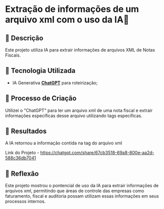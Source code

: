# Extração de informações de um arquivo xml com o uso da IA🌌

## 📒 Descrição
Este projeto utiliza IA para extrair informações de arquivos XML de Notas Fiscais.

## 🤖 Tecnologia Utilizada
- IA Generativa **[ChatGPT](https://chat.openai.com)** para roteirização;

## 🧐 Processo de Criação
Utilizei o "ChatGPT" para ler um arquivo xml de uma nota fiscal e extrair informações específicas desse arquivo utilizando tags específicas.

## 🚀 Resultados
A IA retornou a informação contida na tag <chNFe> do arquivo xml 

Link do Projeto - https://chatgpt.com/share/67cb3518-69a8-800e-aa2d-588c36db7041

## 💭 Reflexão
Este projeto mostrou o pontencial de uso da IA para extrair informações de arquivos xml, permitindo que áreas de controle das empresas como faturamento, fiscal e auditoria possam utilizam essas informações em seus processos internos.
